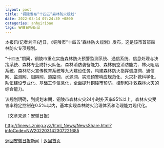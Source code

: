 ```yaml
---
layout: post
title: "铜陵发布“十四五”森林防火规划"
date: 2022-03-14 07:24:39 +0800
categories: anhuiribao
tags: 安徽日报新闻
---
```

<p>本报讯(记者刘洋)近日，《铜陵市“十四五”森林防火规划》发布，这是该市首部森林防火专项规划。</p>
 <p>“十四五”期间，铜陵市重点实施森林防火预警监测系统、通信系统、信息处理与决策系统、森林专业防扑火队伍、森林消防装备能力、森林航空消防能力、林火阻隔系统、森林防火宣传教育系统等九大建设任务，构建森林防火指挥调度网、通信网、监测网、阻隔网、道路网、水源网，实现预警响应规范化、火灾扑救科学化、队伍建设专业化、基础工作信息化，全面提升铜陵市预防、控制和扑救森林火灾的综合能力。</p>
 <p>该规划明确，到规划末期，铜陵市森林火灾24小时扑灭率95%以上，森林火灾受害率稳定控制在0.5‰以内，基本实现森林防火治理体系和治理能力现代化。 </p><p class="em_media">（文章来源：安徽日报）</p>

<http://finews.zning.xyz/html_News/NewsShare.html?infoCode=NW202203142307221685>

[返回安徽日报新闻](//finews.withounder.com/category/anhuiribao.html)｜[返回首页](//finews.withounder.com/)